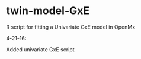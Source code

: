 # twin-model-GxE
R script for fitting a Univariate GxE model in OpenMx

4-21-16:

Added univariate GxE script